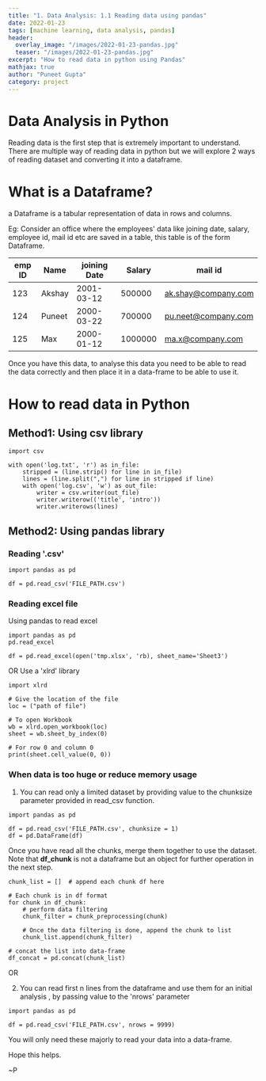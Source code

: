 ```yaml
---
title: "1. Data Analysis: 1.1 Reading data using pandas"
date: 2022-01-23
tags: [machine learning, data analysis, pandas]
header:
  overlay_image: "/images/2022-01-23-pandas.jpg"
  teaser: "/images/2022-01-23-pandas.jpg"
excerpt: "How to read data in python using Pandas"
mathjax: true
author: "Puneet Gupta"
category: project
---
```


# Data Analysis in Python
Reading data is the first step that is extremely important to understand. There are multiple way of reading data in python but we will explore 2 ways of reading dataset and converting it into a dataframe.

# What is a Dataframe?

a Dataframe is a tabular representation of data in rows and columns.

Eg: Consider an office where the employees' data like joining date, salary, employee id, mail id etc are saved in a table, this table is of the form Dataframe.

| emp ID | Name | joining Date | Salary | mail id |
| --- | --- | --- | --- | --- |
| 123 | Akshay | 2001-03-12 | 500000 | ak.shay@company.com |
| 124 | Puneet | 2000-03-22 | 700000 | pu.neet@company.com |
| 125 | Max | 2000-01-12 | 1000000 | ma.x@company.com |

Once you have this data, to analyse this data you need to be able to read the data correctly and then place it in a data-frame to be able to use it.

# How to read data in Python

## Method1: Using csv library

```
import csv
​
with open('log.txt', 'r') as in_file:
    stripped = (line.strip() for line in in_file)
    lines = (line.split(",") for line in stripped if line)
    with open('log.csv', 'w') as out_file:
        writer = csv.writer(out_file)
        writer.writerow(('title', 'intro'))
        writer.writerows(lines)
```

## Method2: Using pandas library

### Reading '.csv'

```
import pandas as pd

df = pd.read_csv('FILE_PATH.csv')
```

### Reading excel file

Using pandas to read excel
```
import pandas as pd
pd.read_excel

df = pd.read_excel(open('tmp.xlsx', 'rb), sheet_name='Sheet3')  
```

OR
Use a 'xlrd' library

```
import xlrd

# Give the location of the file
loc = ("path of file")

# To open Workbook
wb = xlrd.open_workbook(loc)
sheet = wb.sheet_by_index(0)

# For row 0 and column 0
print(sheet.cell_value(0, 0))
```

### When data is too huge or reduce memory usage

1. You can read only a limited dataset by providing value to the chunksize parameter provided in read_csv function.

```
import pandas as pd

df = pd.read_csv('FILE_PATH.csv', chunksize = 1)
df = pd.DataFrame(df)
```
Once you have read all the chunks, merge them together to use the dataset. Note that **df_chunk** is not a dataframe but an object for further operation in the next step.

```
chunk_list = []  # append each chunk df here

# Each chunk is in df format
for chunk in df_chunk:  
    # perform data filtering
    chunk_filter = chunk_preprocessing(chunk)

    # Once the data filtering is done, append the chunk to list
    chunk_list.append(chunk_filter)

# concat the list into data-frame
df_concat = pd.concat(chunk_list)
```

OR

2. You can read first n lines from the dataframe and use them for an initial analysis , by passing value to the 'nrows' parameter

```
import pandas as pd

df = pd.read_csv('FILE_PATH.csv', nrows = 9999)
```

You will only need these majorly to read your data into a data-frame.

Hope this helps.

~P
